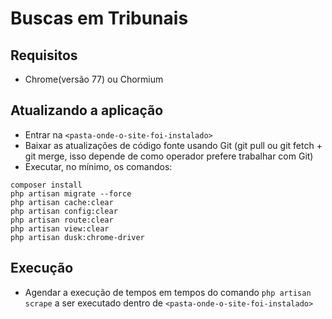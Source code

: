 # Buscas em Tribunais
## Requisitos

- Chrome(versão 77) ou Chormium

## Atualizando a aplicação

- Entrar na `<pasta-onde-o-site-foi-instalado>`
- Baixar as atualizações de código fonte usando Git (git pull ou git fetch + git merge, isso depende de como operador prefere trabalhar com Git)
- Executar, no mínimo, os comandos:

```
composer install
php artisan migrate --force
php artisan cache:clear
php artisan config:clear
php artisan route:clear
php artisan view:clear
php artisan dusk:chrome-driver
```

## Execução

- Agendar a execução de tempos em tempos do comando `php artisan scrape` a ser executado dentro de `<pasta-onde-o-site-foi-instalado>`